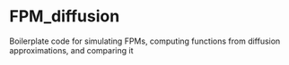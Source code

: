 # FPM_diffusion
Boilerplate code for simulating FPMs, computing functions from diffusion approximations, and comparing it
